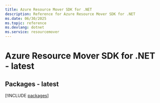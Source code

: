 ```yaml
---
title: Azure Resource Mover SDK for .NET
description: Reference for Azure Resource Mover SDK for .NET
ms.date: 06/30/2025
ms.topic: reference
ms.devlang: dotnet
ms.service: resourcemover
---
```

# Azure Resource Mover SDK for .NET - latest
## Packages - latest
[!INCLUDE [packages](resource-mover-index.md)]